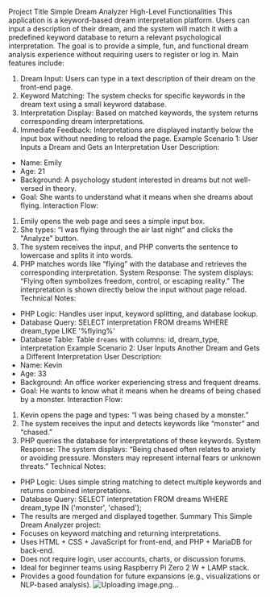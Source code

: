 Project Title
Simple Dream Analyzer
High-Level Functionalities
This application is a keyword-based dream interpretation platform. Users can input a description of their dream, and the system will match it with a predefined keyword database to return a relevant psychological interpretation. The goal is to provide a simple, fun, and functional dream analysis experience without requiring users to register or log in.
Main features include:
1. Dream Input: Users can type in a text description of their dream on the front-end page.
2. Keyword Matching: The system checks for specific keywords in the dream text using a small keyword database.
3. Interpretation Display: Based on matched keywords, the system returns corresponding dream interpretations.
4. Immediate Feedback: Interpretations are displayed instantly below the input box without needing to reload the page.
Example Scenario 1: User Inputs a Dream and Gets an Interpretation
User Description:
- Name: Emily
- Age: 21
- Background: A psychology student interested in dreams but not well-versed in theory.
- Goal: She wants to understand what it means when she dreams about flying.
Interaction Flow:
1. Emily opens the web page and sees a simple input box.
2. She types: “I was flying through the air last night” and clicks the "Analyze" button.
3. The system receives the input, and PHP converts the sentence to lowercase and splits it into words.
4. PHP matches words like “flying” with the database and retrieves the corresponding interpretation.
System Response:
The system displays: “Flying often symbolizes freedom, control, or escaping reality.”
The interpretation is shown directly below the input without page reload.
Technical Notes:
- PHP Logic: Handles user input, keyword splitting, and database lookup.
- Database Query: SELECT interpretation FROM dreams WHERE dream_type LIKE '%flying%'
- Database Table: Table `dreams` with columns: id, dream_type, interpretation
Example Scenario 2: User Inputs Another Dream and Gets a Different Interpretation
User Description:
- Name: Kevin
- Age: 33
- Background: An office worker experiencing stress and frequent dreams.
- Goal: He wants to know what it means when he dreams of being chased by a monster.
Interaction Flow:
1. Kevin opens the page and types: “I was being chased by a monster.”
2. The system receives the input and detects keywords like “monster” and “chased.”
3. PHP queries the database for interpretations of these keywords.
System Response:
The system displays: “Being chased often relates to anxiety or avoiding pressure. Monsters may represent internal fears or unknown threats.”
Technical Notes:
- PHP Logic: Uses simple string matching to detect multiple keywords and returns combined interpretations.
- Database Query:
  SELECT interpretation FROM dreams WHERE dream_type IN ('monster', 'chased');
- The results are merged and displayed together.
Summary
This Simple Dream Analyzer project:
- Focuses on keyword matching and returning interpretations.
- Uses HTML + CSS + JavaScript for front-end, and PHP + MariaDB for back-end.
- Does not require login, user accounts, charts, or discussion forums.
- Ideal for beginner teams using Raspberry Pi Zero 2 W + LAMP stack.
- Provides a good foundation for future expansions (e.g., visualizations or NLP-based analysis).
![Uploading image.png…]()

